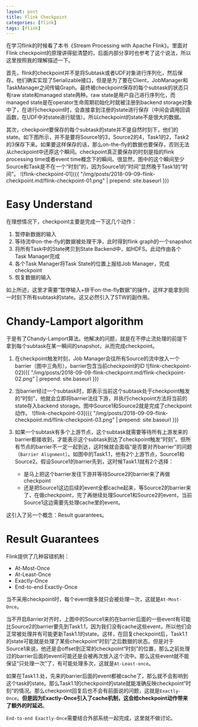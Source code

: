 ```yaml
---
layout: post
title: Flink Checkpoint
categories: [flink]
tags: [flink]
---
```


在学习flink的时候看了本书《Stream Processing with Apache Flink》。里面对Flink checkpoint的原理讲得挺清楚的，后面内部分享时也参考了这个说法，所以这里按照我的理解描述一下。

首先，flink的checkpoint并不是将Subtask或者UDF对象进行序列化，然后保存。他们确实实现了Serializable接口，但是是为了要在Client，JobManager和TaskManager之间传输Graph。最终被checkpoint保存的每个subtask的状态只有raw state和managed state两种。raw state是用户自己进行序列化，而managed state是在operator生命周期初始化时就被注册到backend storage对象中了，在进行checkpoint时，会直接拿到注册的state进行保存（中间会调用回调函数，在UDF中对state进行赋值）。所以checkpoint的state不是很大的数据。

其次，checkpoint要保存的每个subtask的state并不是自然时刻下，他们的state。如下图所示，并不是要将Source1的3，Source2的4，Task1的2，Task2的3保存下来。如果要这样保存的话，那么on-the-fly的数据也要保存，否则无法从checkpoint中还原这个瞬间。checkpoint真正要保存的时刻是指的flink processing time或者event time概念下的瞬间。很显然，图中的这个瞬间至少Source和Task是不在一个“时刻”的，因为Source1的“时间”显然晚于Task1的“时间”。
![flink-checkpoint-01]({{ "/img/posts/2018-09-09-flink-checkpoint.md/flink-checkpoint-01.png" | prepend: site.baseurl }})

# Easy Understand
在理想情况下，checkpoint主要是完成一下这几个动作：

1. 暂停新数据的输入
2. 等待流中on-the-fly的数据被处理干净，此时得到flink graph的一个snapshot
3. 将所有Task中的State拷贝到State Backend中，如HDFS。此动作由各个Task Manager完成
4. 各个Task Manager将Task State的位置上报给Job Manager，完成checkpoint
5. 恢复数据的输入

如上所述，这里才需要“暂停输入+排干on-the-fly数据”的操作，这样才能拿到同一时刻下所有subtask的state。这又必然引入了STW的副作用。

# Chandy-Lamport algorithm

于是有了Chandy-Lamport算法。他解决的问题，就是在不停止流处理的前提下拿到每个subtask在某一瞬间的snapshot，从而完成checkpoint。

1. 在checkpoint触发时刻，Job Manager会往所有Source的流中放入一个barrier（图中三角形）。barrier包含当前checkpoint的ID
![flink-checkpoint-02]({{ "/img/posts/2018-09-09-flink-checkpoint.md/flink-checkpoint-02.png" | prepend: site.baseurl }})

2. 当barrier经过一个subtask时，即表示当前这个subtask处于checkpoint触发的“时刻”，他就会立即将barrier法往下游，并执行checkpoint方法将当前的state存入backend storage。图中Source1和Source2就是完成了checkpoint动作。
![flink-checkpoint-03]({{ "/img/posts/2018-09-09-flink-checkpoint.md/flink-checkpoint-03.png" | prepend: site.baseurl }})

3. 如果一个subtask有多个上游节点，这个subtask就需要等待所有上游发来的barrier都接收到，才能表示这个subtask到达了checkpoint触发“时刻”。但所有节点的barrier不一定一起到达，这时候就会面临“是否要对齐barrier”的问题（`Barrier Alignment`）。如图中的Task1.1，他有2个上游节点，Source1和Source2。假设Source1的barrier先到，这时候Task1.1就有2个选择：
	* 是马上把这个barrier发往下游并等待Source2的barrier来了再做checkpoint
	* 还是把Source1这边后续的event全都cache起来，等Source2的barrier来了，在做checkpoint，完了再继续处理Source1和Source2的event，当前Source1这边需要先处理cache里的event。

这引入了另一个概念：Result guarantees。

# Result Guarantees

Flink提供了几种容错机制：
* At-Most-Once
* At-Least-Once
* Exactly-Once
* End-to-end Exactly-Once

当不采用checkpoint时，每个event做多就只会被处理一次，这就是`At-Most-Once`。

当不开启Barrier对齐时，上图中的Source1来的在barrier后面的一些event有可能比Source2的barrier要先到Task1.1，因为我们没有cache这些event，所以他们会正常被处理并有可能更新Task1.1的state。这样，在回复checkpoint后，Task1.1的state可能就是处理了某些checkpoint“时刻”之后数据的状态。但是对于Source1来说，他还是会offset到正常的checkpoint“时刻”的位置，那么之前处理过的barrier后面的event可能还是会被再次放入这个流中。那么这些event就不能保证“只处理一次”了，有可能处理多次，这就是`At-Least-once`。

如果在Task1.1.处，先来的barrier后面的event都被cache了，那么就不会影响到这个task的state。那么Task1.1的checkpoint的state就能准确反映checkpoint“时刻”的情况。那么checkpoint回复后也不会有前面说的问题，这就是`Exactly-Once`。**但是因为Exactly-Once引入了cache机制，这会给checkpoint动作带来了额外的时延迟**。

`End-to-end Exactly-Once`需要结合外部系统一起完成，这里就不做讨论。